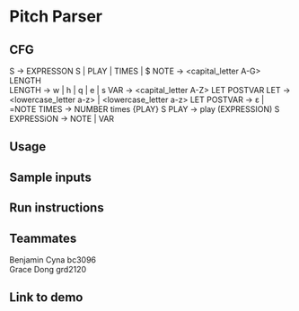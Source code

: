 # Pitch Parser


## CFG

S → EXPRESSON S | PLAY | TIMES | $
NOTE → <capital_letter A-G> <num> LENGTH  
LENGTH → w | h | q | e | s 
VAR →  <capital_letter A-Z> LET POSTVAR
LET → <lowercase_letter a-z> | <lowercase_letter a-z> LET
POSTVAR → ε | =NOTE
TIMES → NUMBER times {PLAY} S 
PLAY → play (EXPRESSION) S 
EXPRESSiON → NOTE | VAR

## Usage 

## Sample inputs 

## Run instructions 

## Teammates 
Benjamin Cyna bc3096 <br>
Grace Dong grd2120 <br>

## Link to demo